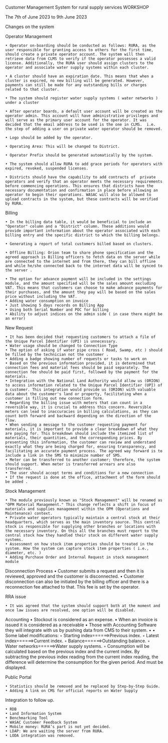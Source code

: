 Customer Management System for rural supply services WORKSHOP

The 7th of June 2023 to 9th June 2023

Changes on the system

Operator Management

    • Operator on-boarding should be conducted as follows: RURA, as the user responsible for granting access to others for the first time, should create a private operator account. The system will then retrieve data from CLMS to verify if the operator possesses a valid license. Additionally, the RURA user should assign clusters to the operator and associate water supply systems within each cluster.

    • A cluster should have an expiration date. This means that when a cluster is expired, no new billing will be generated. However, payments can still be made for any outstanding bills or charges related to that cluster.

    • The system should register water supply systems ( water networks ) under a cluster 

    • After operator boards, a default user account will be created as the operator admin. This account will have administrative privileges and will serve as the primary user account for the operator. It was decided that the email address to be used is the one in CLMS.  i.e. the step of adding a user on private water operator should be removed. 

    • Logo should be added by the operator. 

    • Operating Area: This will be changed to District.

    • Operator Prefix should be generated automatically by the system. 

    • The system should allow RURA to add grace periods for operators with expired, revoked, suspended licenses.

    • Districts should have the capability to add contracts of  private operators and verify that an operator meets the necessary requirements before commencing operations. This ensures that districts have the necessary documentation and confirmation in place before allowing an operator to begin their operations. WASAC will also be allowed to upload contracts in the system, but these contracts will be verified by RURA. 

Billing

    • In the billing data table, it would be beneficial to include an "Operator" column and a "District" column. These additions would provide important information about the operator associated with each billing entry and the specific district to which the billing belongs.

    • Generating a report of total customers billed based on clusters. 

    • Offline Billing: Orion team to share phone specification and the agreed approach is Billing officers to fetch data on the server while are connected to the internet and from there, they can bill offline and while he/she connected back to the internet data will be synced to the server . 

    • The option for advance payment will be included in the settings module, and the amount specified will be the sales amount excluding VAT. This means that customers can choose to make advance payments for their purchases, and the amount they pay will be based on the sales price without including the VAT.
    • Adding water consumption on invoice 
    • Just showing 5 days records on Billing App 
    • Using both Serial Number and POC for billing 
    • Ability to adjust indices on the admin side ( in case there might be an error)

New Request

    • It has been decided that requesting customers to attach a file of the Unique Parcel Identifier (UPI) is unnecessary.
    • Water usage should be changed to Connection Type 
    • The option of asking if water pipe cross ( Road, Swamp, etc ) should be filled by the technician not the customer .
    • Adding a badge showing number of requests or tasks to work on 
    • Based on the previous information provided, it is determined that connection fees and material fees should be paid separately. The connection fee should be paid first, followed by the payment for the materials.
    • Integration with the National Land Authority would allow us (ORION) to access information related to the Unique Parcel Identifier (UPI) of a customer. This integration would provide us (ORION) with valuable data about the customer's land or property, facilitating when a customer is filling out new connection form.
    • Regarding the billing issue with meters that can count in a reversible way, it is crucial to address this concern. Reversible meters can lead to inaccuracies in billing calculations, as they can count both forward and backward depending on the direction of the flow. 
    • When sending a message to the customer requesting payment for materials, it is important to provide a clear breakdown of what they are paying for. This breakdown should include the itemized list of materials, their quantities, and the corresponding prices. By presenting this information, the customer can review and understand exactly what they are being charged for, ensuring transparency, and facilitating an accurate payment process. The agreed way forward is to include a link in the SMS to minimize number of SMS. 
    • Meter can be transferred to another customer; therefore, the system should support. When meter is transferred arrears are also transferred. 
    • The user should accept terms and conditions for a new connection 
    • If the request is done at the office, attachment of the form should be added . 

Stock Management

    • The module previously known as "Stock Management" will be renamed as "OPM Material Management." This change reflects a shift in focus of materials and supplies management within the OPM (Operations and Maintenance) context.
    • Private water operators typically maintain a central stock at their headquarters, which serves as the main inventory source. This central stock is responsible for supplying other branches or locations with the necessary inventory. On this all the branches must report to the central stock how they handled their stock on different water supply systems.
    • Assessment on how stock item properties should be treated in the system. How the system can capture stock item properties ( i.e., diameter, etc. )
    • Adding Purchase Order and Internal Request in stock management module 

Disconnection Process
• Customer submits a request and then it is reviewed, approved and the customer is disconnected.
• Customer disconnection can also be initiated by the billing officer and there is a reconnection fee attached to that.
This fee is set by the operator.

RRA issue

    • It was agreed that the system should support both at the moment and once law issues are resolved, one option will be disabled. 

Accounting
• Stockout is considered as an expense.
• When an invoice is issued it is considered as a receivable
• Those with Accounting Software they will integrate with us by pushing data from CMS to their system.
•
• Some label modifications:
◦ Starting index======>Previous index.
◦ Latest index======>Current index.
◦ Balance======>Outstanding balance.
◦ Water networks======>Water supply systems.
◦ Consumption will be calculated based on the previous index and the current index. By subtracting the previous index
reading from the current index reading, the difference will determine the consumption for the given period. And must be
displayed.

Public Portal

    • Statistics should be removed and be replaced by Step-by-Step Guide. 
    • Adding A link on CMS for official reports on Water Supply 

Integration to follow up.

    • RDB 
    • Land Information System 
    • Benchmarking Tool 
    • WASAC Customer Feedback System 
    • Mobile money: RURA’s part is not yet decided.
    • LDAP: We are waiting the server from RURA.
    • LODA integration was removed. 


